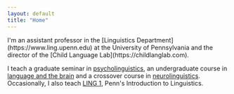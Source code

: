 ```yaml
---
layout: default
title: "Home"
---
```

<article>
  I'm an assistant professor in the [Linguistics Department](https://www.ling.upenn.edu) at the University of Pennsylvania and the director of the [Child Language Lab](https://childlanglab.com).  

  I teach a graduate seminar in [psycholinguistics](/ling607), an undergraduate course in [language and the brain](/ling104) and a crossover course in [neurolinguistics](https://public.3.basecamp.com/p/YWZxdZBxNSam92CL6oZQNptm). Occasionally, I also teach [LING 1](/ling001), Penn's Introduction to Linguistics.

</article>
